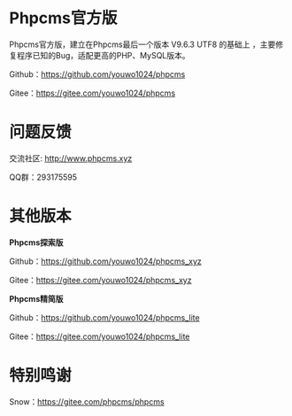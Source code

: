 # Phpcms官方版
Phpcms官方版，建立在Phpcms最后一个版本 V9.6.3 UTF8 的基础上 ，主要修复程序已知的Bug，适配更高的PHP、MySQL版本。

Github：https://github.com/youwo1024/phpcms

Gitee：https://gitee.com/youwo1024/phpcms

# 问题反馈

交流社区: http://www.phpcms.xyz

QQ群：293175595

# 其他版本

**Phpcms探索版**

Github：https://github.com/youwo1024/phpcms_xyz

Gitee：https://gitee.com/youwo1024/phpcms_xyz

**Phpcms精简版**

Github：https://github.com/youwo1024/phpcms_lite

Gitee：https://gitee.com/youwo1024/phpcms_lite

# 特别鸣谢
Snow：https://gitee.com/phpcms/phpcms
